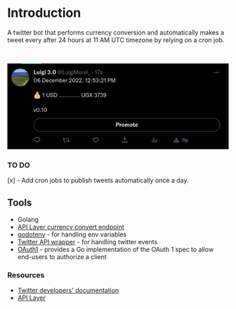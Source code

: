 # Introduction

A twitter bot that performs currency conversion and automatically makes a tweet every after 24 hours at 11 AM UTC timezone by relying on a cron job.

<br/>

![Screenshot of a tweet](./img.png)

### TO DO

[x] - Add cron jobs to publish tweets automatically once a day.

## Tools

- Golang
- [API Layer currency convert endpoint](https://api.apilayer.com/)
- [godotenv](https://github.com/joho/godotenv) - for handling env variables
- [Twitter API wrapper](https://github.com/dghubble/go-twitter) - for handling twitter events
- [OAuth1](https://github.com/dghubble/oauth1) - provides a Go implementation of the OAuth 1 spec to allow end-users to authorize a client

### Resources

- [Twitter developers' documentation](https://developer.twitter.com/en)
- [API Layer](https://api.apilayer.com/)
